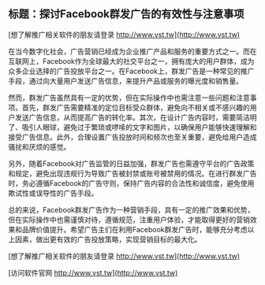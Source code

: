 ## **标题：探讨Facebook群发广告的有效性与注意事项**

[想了解推广相关软件的朋友请登录 http://www.vst.tw](http://www.vst.tw)

在当今数字化社会，广告营销已经成为企业推广产品和服务的重要方式之一。而在互联网上，Facebook作为全球最大的社交平台之一，拥有庞大的用户群体，成为众多企业选择的广告投放平台之一。在Facebook上，群发广告是一种常见的推广手段，通过向大量用户发送广告信息，来提升产品或服务的曝光度和销售量。

然而，群发广告虽然具有一定的优势，但在实际操作中也需注意一些问题和注意事项。首先，群发广告需要精准的定位目标受众群体，避免向不相关或不感兴趣的用户发送广告信息，从而提高广告的转化率。其次，在设计广告内容时，需要简洁明了、吸引人眼球，避免过于繁琐或啰嗦的文字和图片，以确保用户能够快速理解和接受广告信息。此外，合理设置广告投放时间和频次也至关重要，避免给用户造成骚扰和厌烦的感觉。

另外，随着Facebook对广告监管的日益加强，群发广告也需遵守平台的广告政策和规定，避免出现违规行为导致广告被封禁或账号被禁用的情况。在进行群发广告时，务必遵循Facebook的广告守则，保持广告内容的合法性和诚信度，避免使用欺试性或误导性的广告手段。

总的来说，Facebook群发广告作为一种营销手段，具有一定的推广效果和优势，但在实际操作中也需谨慎对待，遵循规范，注重用户体验，才能取得更好的营销效果和品牌价值提升。希望广告主们在利用Facebook群发广告时，能够充分考虑以上因素，做出更有效的广告投放策略，实现营销目标的最大化。

[想了解推广相关软件的朋友请登录 http://www.vst.tw](http://www.vst.tw)


[访问软件官网 http://www.vst.tw](http://www.vst.tw)
